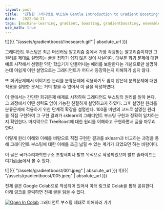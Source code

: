 ```yaml
---
layout: post
title:  "친절한 그래디언트 부스팅A Gentle Introduction to Gradient Boosting"
date:   2022-04-21
tags: [machine-learning, gradient, boosting, gradientboosting, ensemble, boosting, TreeBoost, sklearn, scikit-learn]
use_math: true
---
```

 
![]({{ "/assets/gradientboost/linesearch.gif" | absolute_url }})

그래디언트 부스팅은 최근 머신러닝 알고리즘 중에서 가장 각광받는 알고리즘이지만 그 원리를 제대로 
설명하는 글을 접하기 쉽지 않은 것이 사실이다.
대부분 회귀 문제에 대한 예로 시작해서 선행한 약한 학습기가 만들어내는 에러를 보완한다는 
개념으로만 설명하는데 아쉽게 이런 설명으로는 그래디언트가 어디서 등장하는지 이해하기 쉽지 않다.

또 회귀문제에서 이야기한 논리를 분류문제에 적용하기도 쉽지 않은데 분류문제에 대한 적용을 설명한
문서는 거의 찾을 수 없어서 이 글을 작성하였다.
 
이 글에서는 간단한 회귀문제 예제로 시작하여 그래디언드 부스팅의 원리를 알아 본다.
그 과정에서 어떤 생략도 없이 가능한 친절하게 설명하고자 하였다.
그후 설명한 원리를 분류문제에 적용하기 위한 단계적 확장을 설명한다. 
100줄 미만의 코드로 설명한 원리를 직접 구현하여 그 구현 결과가 sklearn의 그래디언트 부스팅 구현과 정확히 일치하는지 확인한다.
마지막으로 TreeBoost에 대한 원리를 이해하고 구현하면서 글을 마무리 한다.

이렇게 원리 이해와 이해를 바탕으로 직접 구현한 결과를 sklearn과 비교하는 과정을 통해
그래디언트 부스팅에 대한 이해를 조금 넓힐 수 있는 계기가 되었으면 하는 바람이다.

이 글은 국가수리과학연구소 초청세미나 발표 목적으로 작성되었으며 발표 슬라이드는 여기[slide]에서 볼 수 있다.

![]({{ "/assets/gradientboost/001.jpeg" | absolute_url }})
![]({{ "/assets/gradientboost/005.jpeg" | absolute_url }})

전체 글은 Google Colab으로 작성되어 있어서 아래 링크로 Colab을 통해 공유한다. 아래 링크를 클릭하면 전체 글을 읽을 수 있다.

[![Open In Colab](https://colab.research.google.com/assets/colab-badge.svg)](https://colab.research.google.com/github/metamath1/ml-simple-works/blob/master/gradientboost/gradient_boosting.ipynb) 그래디언트 부스팅 제대로 이해하러 가기


[slide]: https://docs.google.com/presentation/d/1I5hX2G3U_JzaJH2F05jD7O8uGn5tGYm4NbKLyPHapTI/edit?usp=sharing


